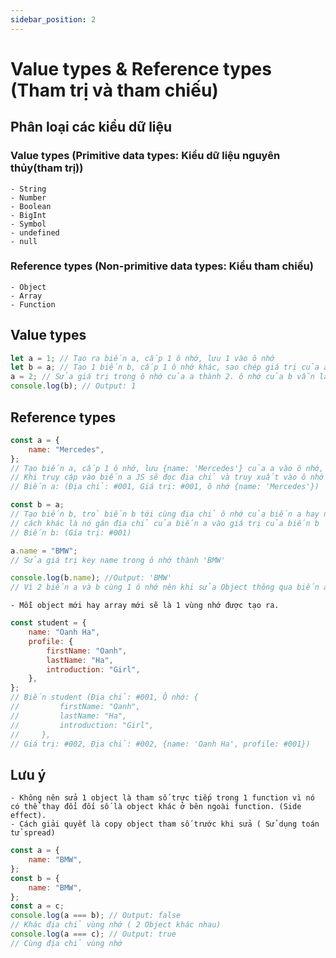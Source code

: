 ```yaml
---
sidebar_position: 2
---
```


# Value types & Reference types (Tham trị và tham chiếu)

## Phân loại các kiểu dữ liệu

### Value types (Primitive data types: Kiểu dữ liệu nguyên thủy(tham trị))

```
- String
- Number
- Boolean
- BigInt
- Symbol
- undefined
- null
```

### Reference types (Non-primitive data types: Kiểu tham chiếu)

```
- Object
- Array
- Function
```

## Value types

```js title='Ví dụ'
let a = 1; // Tạo ra biến a, cấp 1 ô nhớ, lưu 1 vào ô nhớ
let b = a; // Tạo 1 biến b, cấp 1 ô nhớ khác, sao chép giá trị của a(là 1) vào ô nhớ mới
a = 2; // Sửa giá trị trong ô nhớ của a thành 2. ô nhớ của b vẫn là 1
console.log(b); // Output: 1
```

## Reference types

```js title='Ví dụ'
const a = {
    name: "Mercedes",
};
// Tạo biến a, cấp 1 ô nhớ, lưu {name: 'Mercedes'} của a vào ô nhớ, trả về địa chỉ ô nhớ đã lưu
// Khi truy cập vào biến a JS sẽ đọc địa chỉ và truy xuất vào ô nhớ đang lưu Object đó
// Biến a: (Địa chỉ: #001, Giá trị: #001, ô nhớ {name: 'Mercedes'})

const b = a;
// Tạo biến b, trỏ biến b tới cùng địa chỉ ô nhớ của biến a hay nói
// cách khác là nó gán địa chỉ của biến a vào giá trị của biến b
// Biến b: (Gía trị: #001)

a.name = "BMW";
// Sửa giá trị key name trong ô nhớ thành 'BMW'

console.log(b.name); //Output: 'BMW'
// Vì 2 biến a và b cùng 1 ô nhớ nên khi sửa Object thông qua biến a và b là như nhau
```

```
- Mỗi object mới hay array mới sẽ là 1 vùng nhớ được tạo ra.
```

```js title='Ví dụ'
const student = {
    name: "Oanh Ha",
    profile: {
        firstName: "Oanh",
        lastName: "Ha",
        introduction: "Girl",
    },
};
// Biến student (Địa chỉ: #001, Ô nhớ: {
//         firstName: "Oanh",
//         lastName: "Ha",
//         introduction: "Girl",
//     },
// Giá trị: #002, Địa chỉ: #002, {name: 'Oanh Ha', profile: #001})
```

## Lưu ý

```
- Không nên sửa 1 object là tham số trực tiếp trong 1 function vì nó
có thể thay đổi đối số là object khác ở bên ngoài function. (Side effect).
- Cách giải quyết là copy object tham số trước khi sửa ( Sử dụng toán tử spread)
```

```js title='So sánh 2 Object'
const a = {
    name: "BMW",
};
const b = {
    name: "BMW",
};
const a = c;
console.log(a === b); // Output: false
// Khác địa chỉ vùng nhớ ( 2 Object khác nhau)
console.log(a === c); // Output: true
// Cùng địa chỉ vùng nhớ
```
